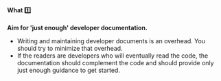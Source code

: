 <div id="title">

#### What :one:

</div>

<div id="body">

**Aim for 'just enough' developer documentation.**

* Writing and maintaining developer documents is an overhead. You should try to minimize that overhead.
* If the readers are developers who will eventually read the code, the documentation should complement the code and should provide only just enough guidance to get started.

</div>

<div id="extras">
</div>

</div>
